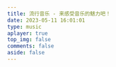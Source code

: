 ```yaml
---
title: 流行音乐 - 来感受音乐的魅力吧！
date: 2023-05-11 16:01:01
type: music
aplayer: true
top_img: false
comments: false
aside: false
---
```

